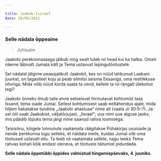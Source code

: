 ```yaml
---

title: Jaakob-Iisrael  
date: 28/05/2022  

---
```


### Selle nädala õppeaine

> <p>Juhtsalm</p>

Jaakobi perekonnasaaga jätkub ning sealt tuleb nii head kui ka halba. Ometi näeme läbivalt Jumala kätt ja Tema ustavust lepingutõotustele.

Sel nädalal jälgime peaasjalikult Jaakobit, kes on nüüd lahkunud Laabani juurest, on tagasiteel koju ja peab silmitsi seisma Eesaviga, oma reetlikkuse ohvriga. Mida võib nüüd korda saata ta vend, kellele ta nii rängalt ülekohut tegi?

Jaakobi õnneks ilmub talle enne eelseisvat hirmutavat kohtumist taas Issand, tema isade Jumal. Sellest kohtumisest saab eeltähendus ajale, mida hiljem hakatakse tundma „Jaakobi ahastuse“ nime all (vaata Jr 30:5–7). Ja sel ööl saab Jaakobist, väljatõrjujast, „Iisrael“; uus nimi uue alguse jaoks, mis päädib lõpuks tema järgi nime saanud rahva loomisega.

Teisisõnu, kõigele toimunule vaatamata räägitakse Pühakirjas usuisade ja nende perekonna lugu selleks, et näidata meile, kuidas Jumal viib oma tõotused ustavalt ellu. Ta teeb nii vaatamata sellele, nagu teeks Tema rahvas kohati kõik endast oleneva, et tõotuste täitumist pidurdada.

__Selle nädala õppetükki õppides valmistud hingamispäevaks, 4. juuniks.__
